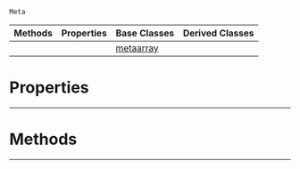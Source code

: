  `Meta`

|Methods|Properties|Base Classes|Derived Classes|
|---|---|---|---|
| | |[metaarray](https://github.com/PlasmaEngine/PlasmaDocs/blob/master/code_reference/class_reference/metaarray.markdown)| |


 #  Properties


---  
 #  Methods


---  
 

 
